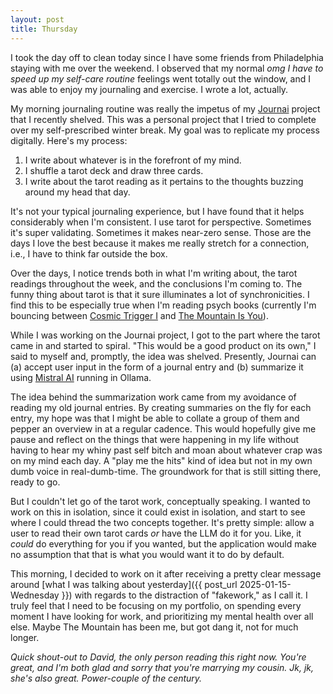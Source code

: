 ```yaml
---
layout: post
title: Thursday
---
```


I took the day off to clean today since I have some friends from Philadelphia staying with me over the weekend. I observed that my normal _omg I have to speed up my self-care routine_ feelings went totally out the window, and I was able to enjoy my journaling and exercise. I wrote a lot, actually.

My morning journaling routine was really the impetus of my [Journai](https://github.com/meowsus/journai) project that I recently shelved. This was a personal project that I tried to complete over my self-prescribed winter break. My goal was to replicate my process digitally. Here's my process:

1. I write about whatever is in the forefront of my mind.
2. I shuffle a tarot deck and draw three cards.
3. I write about the tarot reading as it pertains to the thoughts buzzing around my head that day.

It's not your typical journaling experience, but I have found that it helps considerably when I'm consistent. I use tarot for perspective. Sometimes it's super validating. Sometimes it makes near-zero sense. Those are the days I love the best because it makes me really stretch for a connection, i.e., I have to think far outside the box.

Over the days, I notice trends both in what I'm writing about, the tarot readings throughout the week, and the conclusions I'm coming to. The funny thing about tarot is that it sure illuminates a lot of synchronicities. I find this to be especially true when I'm reading psych books (currently I'm bouncing between [Cosmic Trigger I](https://www.abebooks.com/9780692513972/Cosmic-Trigger-Final-Secret-Illuminati-0692513973/plp) and [The Mountain Is You](https://www.abebooks.com/9781949759228/Mountain-Transforming-Self-Sabotage-Self-Mastery-Brianna-1949759229/plp)).

While I was working on the Journai project, I got to the part where the tarot came in and started to spiral. "This would be a good product on its own," I said to myself and, promptly, the idea was shelved. Presently, Journai can (a) accept user input in the form of a journal entry and (b) summarize it using [Mistral AI](https://mistral.ai/) running in Ollama.

The idea behind the summarization work came from my avoidance of reading my old journal entries. By creating summaries on the fly for each entry, my hope was that I might be able to collate a group of them and pepper an overview in at a regular cadence. This would hopefully give me pause and reflect on the things that were happening in my life without having to hear my whiny past self bitch and moan about whatever crap was on my mind each day. A "play me the hits" kind of idea but not in my own dumb voice in real-dumb-time. The groundwork for that is still sitting there, ready to go.

But I couldn't let go of the tarot work, conceptually speaking. I wanted to work on this in isolation, since it could exist in isolation, and start to see where I could thread the two concepts together. It's pretty simple: allow a user to read their own tarot cards _or_ have the LLM do it for you. Like, it _could_ do everything for you if you wanted, but the application would make no assumption that that is what you would want it to do by default.

This morning, I decided to work on it after receiving a pretty clear message around [what I was talking about yesterday]({{ post_url 2025-01-15-Wednesday }}) with regards to the distraction of "fakework," as I call it. I truly feel that I need to be focusing on my portfolio, on spending every moment I have looking for work, and prioritizing my mental health over all else. Maybe The Mountain has been me, but got dang it, not for much longer.

_Quick shout-out to David, the only person reading this right now. You're great, and I'm both glad and sorry that you're marrying my cousin. Jk, jk, she's also great. Power-couple of the century._
